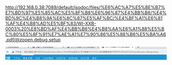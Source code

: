 http://192.168.0.38:7089/default/isodoc/files/%E6%AC%A7%E5%BE%B7%E7%BD%97%E5%85%AC%E5%8F%B8%E6%96%87%E4%BB%B6/%E4%BD%9C%E4%B8%9A%E6%8C%87%E5%AF%BC/%E4%BF%A1%E6%81%AF%E4%B8%AD%E5%BF%83/WI-XXB-0003%20%E8%BD%AF%E4%BB%B6%E4%B8%AA%E6%A1%88%E5%BC%80%E5%8F%91%E7%AE%A1%E7%90%86%E5%88%B6%E5%BA%A6.pdf/@zopen.debug.setup



![image-20220514161343234](https://raw.githubusercontent.com/aiiw/office/main/img/image-20220514161343234.png)